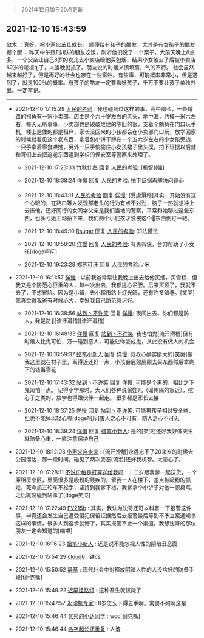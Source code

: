 > 2021年12月10日20点更新
<link rel="stylesheet" href="https://cdn.jsdelivr.net/gh/taotie6/sampleJSON@main/css/photo_show.css">
<meta name="referrer" content="no-referrer" />


 ## 2021-12-10 15:43:59 

 [㪚木](https://www.coolapk.com/feed/32032511?shareKey=YjdjNzBmMTM2OWVmNjFiMzA5MDI~) ：真好，祝小家伙茁壮成长。
顺便给有孩子的酷友、尤其是有女孩子的酷友提个醒：
昨天中午跟刑J队的朋友吃饭，刚听他们说了一个案子，大前天晚上8点多，一个父亲让自己8岁的女儿去小卖店给他买包烟，结果小女孩去了后被小卖店62岁的老板qj了，人当晚就抓了。朋友说的时候义愤填膺，气的不行。<!--break-->
社会虽然越来越好了，但是再好的社会也存在一些畜牲。有些事，可能概率非常小，但是遇到了，就是100％的概率。有孩子的酷友一定要看好孩子，千万不要让孩子单独外出。一定牢记。 

<div class="album">
</div>

 ------- 

- 2021-12-10 17:15:29 [人民的考验](uid=3535328) : 我也碰到过这样的事，高中那会，一条辅路的拐角有一家小卖部，店主是个六十岁左右的老头，地中海，约摸一米六左右，每天无所事事，小卖部也是破破烂烂的陈旧的很，支着个躺椅在门口玩手机，楼上是住的都是租户，家长没回来的小孩都会在小卖部门口玩，放学回家的时候就看见这个老东西<!--break-->，拿着包小饼干蹲在一个五六岁左右的小女孩旁边，一只手拿着零食哄她，另外一只手偷偷往小女孩裙子里头摸，拍下证据以后就和哥们上去把这老东西逮到学校的保安室等警察来处理了。 

    - 2021-12-10 17:23:33 [竹秋什叁](uid=2319428) 回复 [人民的考验](uid=3535328): [机智][强] 

    - 2021-12-10 18:38:24 [佯慢](uid=888105) 回复 [人民的考验](uid=3535328): 拍下证据再解决问题👍 

    - 2021-12-10 18:43:11 [人民的考验](uid=3535328) 回复 [佯慢](uid=888105): [受虐滑稽]其实一开始没有这个心眼的，在路口等人发现那老头的行为有点不对劲，脑子一热就想冲上去揍他，还好同行的女同学父亲是我们当地的警察，平常和她聊过这些东西，也多亏她主动拍下来，我们两个小屁孩才没被这个🐶东西倒打一耙。 

    - 2021-12-10 18:49:10 [Rsugar](uid=623353) 回复 [人民的考验](uid=3535328): 知法懂法 

    - 2021-12-10 18:58:20 [佯慢](uid=888105) 回复 [人民的考验](uid=3535328): 有勇有谋，合力帮助了小女孩[doge呵斥] 

    - 2021-12-10 19:23:28 [郑苏可汗](uid=678781) 回复 [人民的考验](uid=3535328): ﾉ☀ 

- 2021-12-10 16:11:57 [佯慢](uid=888105) : 以前我爸常常让我晚上出去给他买烟，买雪糕，但我又是个防范心巨重的人，每一次出去，我都提心吊胆。后来买烦了，我就不去了，不想冒险。因为是小镇，去小超市路上灯光暗，还有许多暗巷。[笑哭]我真觉得我爸有时候心大，幸好我自己防范意识好。 

    - 2021-12-10 16:38:56 [站到丶不许笑](uid=1165627) 回复 [佯慢](uid=888105): 夜间出去，你们都是防人，我是防👻[流汗滑稽][流汗滑稽] 

    - 2021-12-10 16:48:33 [佯慢](uid=888105) 回复 [站到丶不许笑](uid=1165627): 我也怕鬼[流汗滑稽]但有时候人比鬼可怕，万一碰到恶人，可能让你变成鬼，从此没有做人的机会 

    - 2021-12-10 16:59:37 [蜡笔小新人](uid=4236945) 回复 [佯慢](uid=888105): 叔叔心确实挺大的[笑哭]像我这里就在村子里，离得近还好一点，小孩会屁颠屁颠去买东西然后拿剩下的钱当零花 

    - 2021-12-10 17:43:32 [站到丶不许笑](uid=1165627) 回复 [佯慢](uid=888105): 可能是个男的，相比之下鬼阔怕一点。
记得小学那时，大人们各种说偷娃儿（谣传隔的很近），挖心子之类的，放学也得跟伙伴一起走。 很多都是家长去接 

    - 2021-12-10 18:37:25 [佯慢](uid=888105) 回复 [站到丶不许笑](uid=1165627): 可能男孩子相对安全些，但也不能掉以轻心喔[doge呵斥]害人之心不可有，防人之心不可无 

    - 2021-12-10 18:39:24 [佯慢](uid=888105) 回复 [蜡笔小新人](uid=4236945): 是的[笑哭]还好我好像天生就防备心重，一直注意保护自己 

- 2021-12-10 18:12:03 [小惠来自未来](uid=847097) : [流汗滑稽]永远忘不了20来岁的时候去公园溜达，那一段时间，碰见了两次变态[流泪]还好我机智。太恶心了。 

- 2021-12-10 17:28:11 [不说价格是打算送给我吗](uid=3415876) : 十二岁跟我爹一起送货，一个廉租房小区，里面很多是吸粉的残疾的，留我一人在楼下，差点被吸粉的抓走，死命抓三轮车不松手，坚持到我爹下楼，我爹拿个小铲子对他一顿臭骂，之后就没碰到啥事了[doge笑哭] 

- 2021-12-10 17:22:49 [FV215b](uid=3424776) : 其实，我认为沈哥还可以科普一下报警这件事，毕竟还会发生自己遭受侵犯保留证据然后去报警最后等到不予立案通知书这样的事情，很多人到这步就懵了，其实报警不止一个渠道，我想沈哥的那位朋友一定会知道的[喵喵] 

- 2021-12-10 16:16:23 [蜡笔小新人](uid=4236945) : 还是说不能忽视人性的阴暗丑恶面 

- 2021-12-10 15:54:29 [cloud6](uid=852635) : 铁cs 

- 2021-12-10 15:50:52 [静基](uid=1353091) : 现代社会中对释放阴暗人性的人没啥好的防备手段[t耐克嘴] 

- 2021-12-10 15:49:22 [迟早挂路灯](uid=874366) : 这种畜生就该毙了 

- 2021-12-10 15:47:57 [永动机专家](uid=508624) : 8岁怎么下得去手啊。禽兽不如啊这是 

- 2021-12-10 15:46:44 [优秀的小达同学](uid=3114536) : woc[耐克嘴] 

- 2021-12-10 15:46:44 [名字起长还重复](uid=485854) : 人渣 

